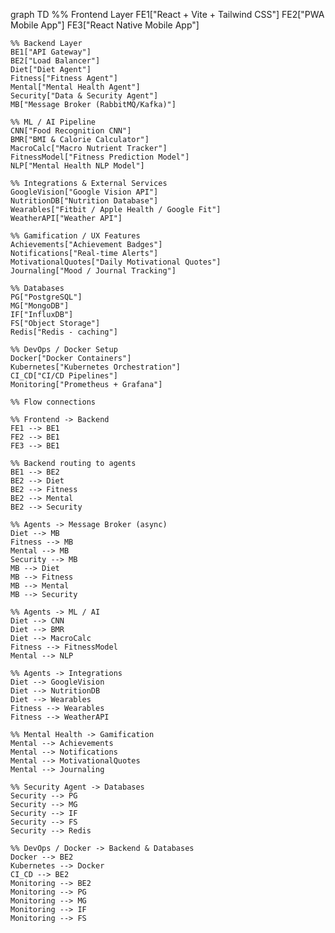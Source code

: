 graph TD
    %% Frontend Layer
    FE1["React + Vite + Tailwind CSS"]
    FE2["PWA Mobile App"]
    FE3["React Native Mobile App"]

    %% Backend Layer
    BE1["API Gateway"]
    BE2["Load Balancer"]
    Diet["Diet Agent"]
    Fitness["Fitness Agent"]
    Mental["Mental Health Agent"]
    Security["Data & Security Agent"]
    MB["Message Broker (RabbitMQ/Kafka)"]

    %% ML / AI Pipeline
    CNN["Food Recognition CNN"]
    BMR["BMI & Calorie Calculator"]
    MacroCalc["Macro Nutrient Tracker"]
    FitnessModel["Fitness Prediction Model"]
    NLP["Mental Health NLP Model"]

    %% Integrations & External Services
    GoogleVision["Google Vision API"]
    NutritionDB["Nutrition Database"]
    Wearables["Fitbit / Apple Health / Google Fit"]
    WeatherAPI["Weather API"]

    %% Gamification / UX Features
    Achievements["Achievement Badges"]
    Notifications["Real-time Alerts"]
    MotivationalQuotes["Daily Motivational Quotes"]
    Journaling["Mood / Journal Tracking"]

    %% Databases
    PG["PostgreSQL"]
    MG["MongoDB"]
    IF["InfluxDB"]
    FS["Object Storage"]
    Redis["Redis - caching"]

    %% DevOps / Docker Setup
    Docker["Docker Containers"]
    Kubernetes["Kubernetes Orchestration"]
    CI_CD["CI/CD Pipelines"]
    Monitoring["Prometheus + Grafana"]

    %% Flow connections

    %% Frontend -> Backend
    FE1 --> BE1
    FE2 --> BE1
    FE3 --> BE1

    %% Backend routing to agents
    BE1 --> BE2
    BE2 --> Diet
    BE2 --> Fitness
    BE2 --> Mental
    BE2 --> Security

    %% Agents -> Message Broker (async)
    Diet --> MB
    Fitness --> MB
    Mental --> MB
    Security --> MB
    MB --> Diet
    MB --> Fitness
    MB --> Mental
    MB --> Security

    %% Agents -> ML / AI
    Diet --> CNN
    Diet --> BMR
    Diet --> MacroCalc
    Fitness --> FitnessModel
    Mental --> NLP

    %% Agents -> Integrations
    Diet --> GoogleVision
    Diet --> NutritionDB
    Diet --> Wearables
    Fitness --> Wearables
    Fitness --> WeatherAPI

    %% Mental Health -> Gamification
    Mental --> Achievements
    Mental --> Notifications
    Mental --> MotivationalQuotes
    Mental --> Journaling

    %% Security Agent -> Databases
    Security --> PG
    Security --> MG
    Security --> IF
    Security --> FS
    Security --> Redis

    %% DevOps / Docker -> Backend & Databases
    Docker --> BE2
    Kubernetes --> Docker
    CI_CD --> BE2
    Monitoring --> BE2
    Monitoring --> PG
    Monitoring --> MG
    Monitoring --> IF
    Monitoring --> FS
